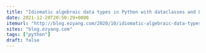 ```yaml
---
title: "Idiomatic algebraic data types in Python with dataclasses and Union : ezyang’s blog"
date: 2021-12-28T20:50:29+0000
itemurl: "http://blog.ezyang.com/2020/10/idiomatic-algebraic-data-types-in-python-with-dataclasses-and-union/"
sites: "blog.ezyang.com"
tags: ["python"]
draft: false
---
```

